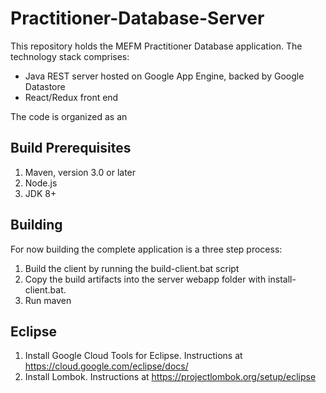 # Practitioner-Database-Server
This repository holds the MEFM Practitioner Database application. The technology stack comprises:
- Java REST server hosted on Google App Engine, backed by Google Datastore
- React/Redux front end

The code is organized as an 

## Build Prerequisites
1. Maven, version 3.0 or later 
2. Node.js
3. JDK 8+

## Building
For now building the complete application is a three step process:
1. Build the client by running the build-client.bat script 
2. Copy the build artifacts into the server webapp folder with install-client.bat. 
2. Run maven 

## Eclipse
1. Install Google Cloud Tools for Eclipse. Instructions at https://cloud.google.com/eclipse/docs/
2. Install Lombok. Instructions at https://projectlombok.org/setup/eclipse
